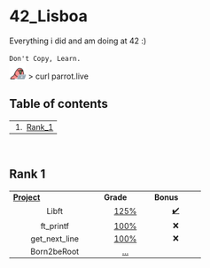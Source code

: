 # 42_Lisboa
Everything i did and am doing at 42 :)

`Don't Copy, Learn.` <br/>
<a href="https://github.com/JustShush/42_Lisboa" target="_blank"><img width= "30" src="https://raw.githubusercontent.com/ItsAnunesS/ItsAnunesS/main/src/img/parrots/laptop_parrot.gif"></a> > curl parrot.live

## Table of contents
<table>
  <td>
    &nbsp;1. &nbsp;<a href="#rank-1">Rank_1</a><br/>
  </td>
<!--  <td>
    &nbsp;1. &nbsp;<a href="#rank-2">Rank_2</a><br/>
<!--  </td>
  <td>
    &nbsp;1. &nbsp;<a href="#rank-3">Rank_3</a><br/>
  </td>
<!--  <td>
    &nbsp;1. &nbsp;<a href="#rank-4">Rank_4</a><br/>
  </td>
<!--  <td>
    &nbsp;1. &nbsp;<a href="#rank-5">Rank_5</a><br/>
  </td>
<!--  <td>
    &nbsp;1. &nbsp;<a href="#rank-6">Rank_6</a><br/>
  </td> -->
</table>
<br/>

## Rank 1
<table>
  <tr>
    <td width="150"><a href="./Rank_1"><b>Project</b></a></td>
    <td width="77"><b>Grade</b></td>
    <td width="77"><b>Bonus</b></td>
  </tr>
  <tr align="center">
    <td align="center">Libft</td>
    <td><a href="./Rank_1/Libft">125%</a></td>
    <td><a href="./Rank_1/Libft/bonus">✔️</a></td>
  </tr>
  <tr align="center">
    <td align="center">ft_printf</td>
    <td><a href="./Rank_1/Printf">100%</a></td>
    <td>❌</td>
  </tr>
  <tr align="center">
    <td align="center">get_next_line</td>
    <td><a href="./Rank_1/gnl">100%</a></td>
    <td>❌</td>
  </tr>
  <tr align="center">
    <td align="center">Born2beRoot</td>
    <td><a href="./Rank_1/Born2beRoot">...</a></td>
    <td></td>
  </tr>
</table>
<br/>

<!--
## Rank 2
<table>
  <tr>
    <th><a href="./Rank_2"><b>Project</b></a></th>
    <th><b>Grade</b></th>
    <th><b>Bonus</b></th>
  </tr>
</table>
<br/>
## Rank 3
<table>
  <tr>
    <th><a href="./Rank_3"><b>Project</b></a></th>
    <th><b>Grade</b></th>
    <th><b>Bonus</b></th>
  </tr>
</table>
<br/>
## Rank 4
<table>
  <tr>
    <th><a href="./Rank_4"><b>Project</b></a></th>
    <th><b>Grade</b></th>
    <th><b>Bonus</b></th>
  </tr>
</table>
<br/>
## Rank 5
<table>
  <tr>
    <th><a href="./Rank_5"><b>Project</b></a></th>
    <th><b>Grade</b></th>
    <th><b>Bonus</b></th>
  </tr>
</table>
<br/>
## Rank 6
<table>
  <tr>
    <th><a href="./Rank_6"><b>Project</b></a></th>
    <th><b>Grade</b></th>
    <th><b>Bonus</b></th>
  </tr>
</table>
<br/> -->

<!-- | Project | Grade | Bonus |
| :--------------:| :----------:| :----------:|
| [Libft](https://github.com/JustShush/42_libft) | 125% | [:heavy_check_mark:](https://github.com/JustShush/42_libft/tree/main/bonus) |
| [Printf](https://github.com/JustShush/42_printf) | 100% | [❌](https://github.com/JustShush/42_printf) |
| Get Next Line | []() | ❌ |
| BornToBeRoot | []() | ❌ |
| Exam 02 | []() | ❌ | -->
